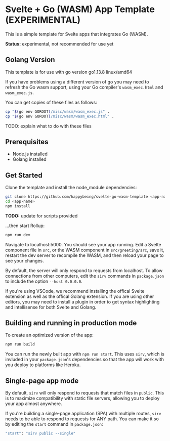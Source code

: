 # Svelte + Go (WASM) App Template (EXPERIMENTAL)

This is a simple template for Svelte apps that integrates Go (WASM).

**Status:** experimental, not recommended for use yet

## Golang Version
This template is for use with go version go1.13.8 linux/amd64

If you have problems using a different version of go you may need to refresh the Go wasm support, using your Go compiler's `wasm_exec.html` and `wasm_exec.js`.

You can get copies of these files as follows:
```bash
cp "$(go env GOROOT)/misc/wasm/wasm_exec.js" .
cp "$(go env GOROOT)/misc/wasm/wasm_exec.html" .
```

TODO: explain what to do with these files

## Prerequisites

* Node.js installed
* Golang installed

## Get Started

Clone the template and install the node_module dependencies:

```bash
git clone https://github.com/happybeing/svelte-go-wasm-template <app-name> 
cd <app-name>
npm install
```

**TODO:** update for scripts provided

...then start Rollup:

```bash
npm run dev
```

Navigate to localhost:5000. You should see your app running. Edit a Svelte component file in `src`, or the WASM component in `src/greeting/src`, save it, restart the dev server to recompile the WASM, and then reload your page to see your changes.

By default, the server will only respond to requests from localhost. To allow connections from other computers, edit the `sirv` commands in `package.json` to include the option `--host 0.0.0.0`.

If you're using VSCode, we recommend installing the offical Svelte extension as well as the offical Golang extension. If you are using other editors, you may need to install a plugin in order to get syntax highlighting and intellisense for both Svelte and Golang.

## Building and running in production mode

To create an optimized version of the app:

```bash
npm run build
```

You can run the newly built app with `npm run start`. This uses `sirv`, which is invluded in your `package.json`'s dependencies so that the app will work with you deploy to platforms like Heroku.

## Single-page app mode

By default, `sirv` will only respond to requests that match files in `public`. This is to maximize compatibility with static file servers, allowing you to deploy your app almost anywhere.

If you're building a single-page application (SPA) with multiple routes, `sirv` needs to be able to respond to requests for ANY path. You can make it so by editing the `start` command in `package.json`:

```bash
"start": "sirv public --single"
```

